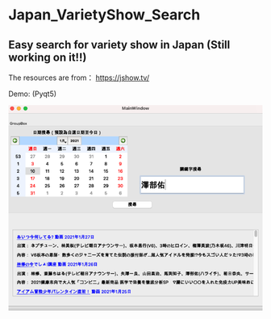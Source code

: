 # Japan_VarietyShow_Search
 
## Easy search for variety show in Japan (Still working on it!!)

The resources are from： https://jshow.tv/

Demo: (Pyqt5)

![image](https://github.com/yuchia0518/Japan_VarietyShow_Search/blob/master/result210128.png)


